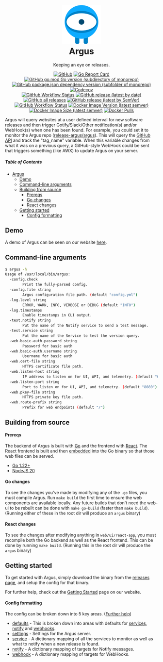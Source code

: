 <h1 align="center" style="border-bottom: none">
    <a href="//release-argus.io" target="_blank"><img alt="Argus" src="/web/ui/react-app/public/favicon.svg" height=128></a><br>Argus
</h1>

<div align="center">

  Keeping an eye on releases.

  [![GitHub](https://img.shields.io/github/license/release-argus/argus)](https://github.com/release-argus/Argus/blob/master/LICENSE)
  [![Go Report Card](https://goreportcard.com/badge/github.com/release-argus/Argus)](https://goreportcard.com/report/github.com/release-argus/Argus)
  [![GitHub go.mod Go version (subdirectory of monorepo)](https://img.shields.io/github/go-mod/go-version/release-argus/argus?filename=go.mod)](https://go.dev/dl/)
  [![GitHub package.json dependency version (subfolder of monorepo)](https://img.shields.io/github/package-json/dependency-version/release-argus/argus/react?filename=web%2Fui%2Freact-app%2Fpackage.json)](https://reactjs.org/)
  [![Codecov](https://img.shields.io/codecov/c/github/release-argus/argus)](https://app.codecov.io/gh/release-argus/Argus)
  <br>
  [![GitHub Workflow Status](https://img.shields.io/github/actions/workflow/status/release-argus/Argus/build-binary.yml)](https://github.com/release-argus/Argus/actions/workflows/build-binary.yml)
  [![GitHub release (latest by date)](https://img.shields.io/github/v/release/release-argus/argus)](https://github.com/release-argus/Argus/releases)
  [![GitHub all releases](https://img.shields.io/github/downloads/release-argus/argus/total)](https://github.com/release-argus/Argus/releases)
  [![GitHub release (latest by SemVer)](https://img.shields.io/github/downloads/release-argus/argus/latest/total)](https://github.com/release-argus/Argus/releases/latest)
  <br>
  [![GitHub Workflow Status](https://img.shields.io/github/actions/workflow/status/release-argus/Argus/build-docker.yml)](https://github.com/release-argus/Argus/actions/workflows/build-docker.yml)
  [![Docker Image Version (latest semver)](https://img.shields.io/docker/v/releaseargus/argus?sort=semver)](https://hub.docker.com/r/releaseargus/argus/tags)
  [![Docker Image Size (latest semver)](https://img.shields.io/docker/image-size/releaseargus/argus?sort=semver)](https://hub.docker.com/r/releaseargus/argus/tags)
  [![Docker Pulls](https://img.shields.io/docker/pulls/releaseargus/argus)](https://hub.docker.com/r/releaseargus/argus)

</div>

Argus will query websites at a user defined interval for new software releases and then trigger Gotify/Slack/Other notification(s) and/or WebHook(s) when one has been found.
For example, you could set it to monitor the Argus repo ([release-argus/argus](https://github.com/release-argus/Argus)). This will query the [GitHub API](https://api.github.com/repos/release-argus/argus/releases) and track the "tag_name" variable. When this variable changes from what it was on a previous query, a GitHub-style WebHook could be sent that triggers  something (like AWX) to update Argus on your server.

##### Table of Contents

- [Argus](#argus)
  - [Demo](#demo)
  - [Command-line arguments](#command-line-arguments)
  - [Building from source](#building-from-source)
    - [Prereqs](#prereqs)
    - [Go changes](#go-changes)
    - [React changes](#react-changes)
  - [Getting started](#config-formatting)
    - [Config formatting](#getting-started)

## Demo

A demo of Argus can be seen on our website [here](https://release-argus.io/demo).

## Command-line arguments

```bash
$ argus -h
Usage of /usr/local/bin/argus:
  -config.check
        Print the fully-parsed config.
  -config.file string
        Argus configuration file path. (default "config.yml")
  -log.level string
        ERROR, WARN, INFO, VERBOSE or DEBUG (default "INFO")
  -log.timestamps
        Enable timestamps in CLI output.
  -test.notify string
        Put the name of the Notify service to send a test message.
  -test.service string
        Put the name of the Service to test the version query.
  -web.basic-auth.password string
        Password for basic auth
  -web.basic-auth.username string
        Username for basic auth
  -web.cert-file string
        HTTPS certificate file path.
  -web.listen-host string
        IP address to listen on for UI, API, and telemetry. (default "0.0.0.0")
  -web.listen-port string
        Port to listen on for UI, API, and telemetry. (default "8080")
  -web.pkey-file string
        HTTPS private key file path.
  -web.route-prefix string
        Prefix for web endpoints (default "/")
```

## Building from source

#### Prereqs

The backend of Argus is built with [Go](https://go.dev/) and the frontend with [React](https://reactjs.org/). The React frontend is built and then [embedded](https://pkg.go.dev/embed) into the Go binary so that those web files can be served.
- [Go 1.22+](https://go.dev/dl/)
- [NodeJS 20](https://nodejs.org/en/download/)

#### Go changes

To see the changes you've made by modifying any of the `.go` files, you must compile Argus. Run `make build` the first time to ensure the web components are available locally. Any future builds that don't need the web-ui to be rebuilt can be done with `make go-build` (faster than `make build`). (Running either of these in the root dir will produce an `argus` binary)

#### React changes

To see the changes after modifying anything in `web/ui/react-app`, you must recompile both the Go backend as well as the React frontend. This can be done by running `make build`. (Running this in the root dir will produce the `argus` binary)

## Getting started

To get started with Argus, simply download the binary from the [releases page](https://github.com/release-argus/Argus/releases), and setup the config for that binary.

For further help, check out the [Getting Started](https://release-argus.io/docs/getting-started/) page on our website.

#### Config formatting

The config can be broken down into 5 key areas. ([Further help](https://release-argus.io/docs/config/))
- [defaults](https://release-argus.io/docs/config/defaults/) - This is broken down into areas with defaults for [services](https://release-argus.io/docs/config/defaults/#service-portion), [notify](https://release-argus.io/docs/config/defaults/#notify-portion) and [webhooks](https://release-argus.io/docs/config/defaults/#webhook-portion).
- [settings](https://release-argus.io/docs/config/settings/) - Settings for the Argus server.
- [service](https://release-argus.io/docs/config/service/) - A dictionary mapping of all the services to monitor as well as what to notify when a new release is found.
- [notify](https://release-argus.io/docs/config/notify/) - A dictionary mapping of targets for Notify messages.
- [webhook](https://release-argus.io/docs/config/webhook/) - A dictionary mapping of targets for WebHooks.
